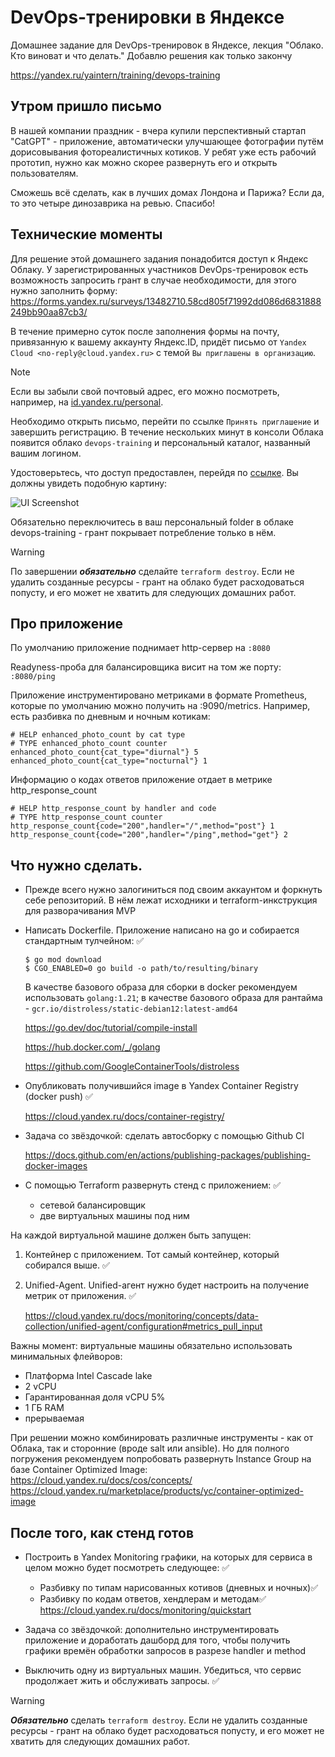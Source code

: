 # DevOps-тренировки в Яндексе
Домашнее задание для DevOps-тренировок в Яндексе, лекция "Облако. Кто виноват и что делать."
Добавлю решения как только закончу

https://yandex.ru/yaintern/training/devops-training

## Утром пришло письмо
В нашей компании праздник - вчера купили перспективный стартап "CatGPT" - приложение, автоматически улучшающее фотографии путём дорисовывания фотореалистичных котиков. У ребят уже есть рабочий прототип, нужно как можно скорее развернуть его и открыть пользователям.

Сможешь всё сделать, как в лучших домах Лондона и Парижа? Если да, то это четыре динозаврика на ревью. Спасибо!

## Технические моменты
Для решение этой домашнего задания понадобится доступ к Яндекс Облаку. У зарегистрированных участников DevOps-тренировок есть возможность запросить грант в случае необходимости, для этого нужно заполнить форму: https://forms.yandex.ru/surveys/13482710.58cd805f71992dd086d6831888249bb90aa87cb3/

В течение примерно суток после заполнения формы на почту, привязанную к вашему аккаунту Яндекс.ID, придёт письмо от `Yandex Cloud <no-reply@cloud.yandex.ru>` с темой `Вы приглашены в организацию`.
>[!NOTE]
>Если вы забыли свой почтовый адрес, его можно посмотреть, например, на [id.yandex.ru/personal](https://id.yandex.ru/personal#contacts).

Необходимо открыть письмо, перейти по ссылке `Принять приглашение` и завершить регистрацию. В течение нескольких минут в консоли Облака появится облако `devops-training` и персональный каталог, названный вашим логином.

Удостоверьтесь, что доступ предоставлен, перейдя по [ссылке](https://console.cloud.yandex.ru/cloud/b1g0vh6uspd0m39d5er6). Вы должны увидеть подобную картину:

![UI Screenshot](ui_cloud_folder.png)

Обязательно переключитесь в ваш персональный folder в облаке devops-training - грант покрывает потребление только в нём.

>[!WARNING]
>По завершении **_обязательно_** сделайте `terraform destroy`. Если не удалить созданные ресурсы - грант на облако будет расходоваться попусту, и его может не хватить для следующих домашних работ.

## Про приложение
По умолчанию приложение поднимает http-сервер на `:8080`

Readyness-проба для балансировщика висит на том же порту: `:8080/ping`

Приложение инструментировано метриками в формате Prometheus, которые по умолчанию можно получить на :9090/metrics.
Например, есть разбивка по дневным и ночным котикам:
```
# HELP enhanced_photo_count by cat type
# TYPE enhanced_photo_count counter
enhanced_photo_count{cat_type="diurnal"} 5
enhanced_photo_count{cat_type="nocturnal"} 1
```
Информацию о кодах ответов приложение отдает в метрике http_response_count
```
# HELP http_response_count by handler and code
# TYPE http_response_count counter
http_response_count{code="200",handler="/",method="post"} 1
http_response_count{code="200",handler="/ping",method="get"} 2
```

## Что нужно сделать.

* Прежде всего нужно залогиниться под своим аккаунтом и форкнуть себе репозиторий. В нём лежат исходники и terraform-инкструкция для разворачивания MVP 


* Написать Dockerfile. Приложение написано на go и собирается стандартным тулчейном: ✅
    ```
    $ go mod download
    $ CGO_ENABLED=0 go build -o path/to/resulting/binary
    ```

    В качестве базового образа для сборки в docker рекомендуем использовать `golang:1.21`; в качестве базового образа для рантайма - `gcr.io/distroless/static-debian12:latest-amd64`

    https://go.dev/doc/tutorial/compile-install

    https://hub.docker.com/_/golang

    https://github.com/GoogleContainerTools/distroless


* Опубликовать получившийся image в Yandex Container Registry (docker push) ✅

    https://cloud.yandex.ru/docs/container-registry/


* Задача со звёздочкой: сделать автосборку с помощью Github CI

    https://docs.github.com/en/actions/publishing-packages/publishing-docker-images


* С помощью Terraform развернуть стенд с приложением: ✅
    - сетевой балансировщик
    - две виртуальных машины под ним

На каждой виртуальной машине должен быть запущен:
1) Контейнер с приложением. Тот самый контейнер, который собирался выше. ✅
2) Unified-Agent. Unified-агент нужно будет настроить на получение метрик от приложения. ✅

    https://cloud.yandex.ru/docs/monitoring/concepts/data-collection/unified-agent/configuration#metrics_pull_input

Важны момент: виртуальные машины обязательно использовать минимальных флейворов:
- Платформа Intel Cascade lake
- 2 vCPU
- Гарантированная доля vCPU 5%
- 1 ГБ RAM
- прерываемая

При решении можно комбинировать различные инструменты - как от Облака, так и сторонние (вроде salt или ansible). Но для полного погружения рекомендуем попробовать развернуть Instance Group на базе Container Optimized Image: https://cloud.yandex.ru/docs/cos/concepts/
https://cloud.yandex.ru/marketplace/products/yc/container-optimized-image

## После того, как стенд готов 
* Построить в Yandex Monitoring графики, на которых для сервиса в целом можно будет посмотреть следующее: ✅
    * Разбивку по типам нарисованных котивов (дневных и ночных)✅
    * Разбивку по кодам ответов, хендлерам и методам✅
https://cloud.yandex.ru/docs/monitoring/quickstart


* Задача со звёздочкой: дополнительно инструментировать приложение и доработать дашборд для того, чтобы получить графики времён обработки запросов в разрезе handler и method


* Выключить одну из виртуальных машин. Убедиться, что сервис продолжает жить и обслуживать запросы. ✅


>[!WARNING]
>**_Обязательно_** сделать `terraform destroy`. Если не удалить созданные ресурсы - грант на облако будет расходоваться попусту, и его может не хватить для следующих домашних работ.

